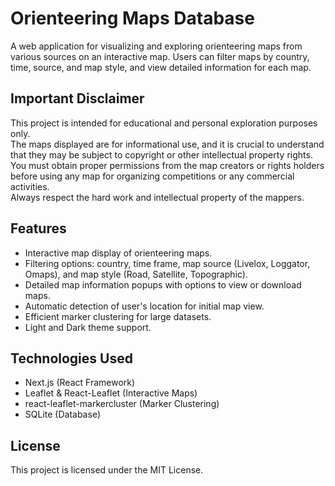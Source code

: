 # Orienteering Maps Database

A web application for visualizing and exploring orienteering maps from various sources on an interactive map. Users can filter maps by country, time, source, and map style, and view detailed information for each map.

## Important Disclaimer

This project is intended for educational and personal exploration purposes only. <br/> 
The maps displayed are for informational use, and it is crucial to understand that they may be subject to copyright or other intellectual property rights. <br/>
You must obtain proper permissions from the map creators or rights holders before using any map for organizing competitions or any commercial activities. <br/>
Always respect the hard work and intellectual property of the mappers.


## Features

*   Interactive map display of orienteering maps.
*   Filtering options: country, time frame, map source (Livelox, Loggator, Omaps), and map style (Road, Satellite, Topographic).
*   Detailed map information popups with options to view or download maps.
*   Automatic detection of user's location for initial map view.
*   Efficient marker clustering for large datasets.
*   Light and Dark theme support.

## Technologies Used

*   Next.js (React Framework)
*   Leaflet & React-Leaflet (Interactive Maps)
*   react-leaflet-markercluster (Marker Clustering)
*   SQLite (Database)

## License

This project is licensed under the MIT License.
